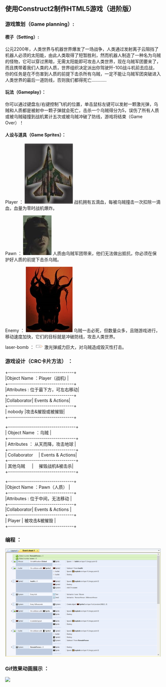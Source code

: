 ## 使用Construct2制作HTML5游戏（进阶版）   


### 游戏策划（Game planning）:    
#### 楔子（Setting）:   
公元2200年，人类世界与机器世界爆发了一场战争，人类通过发射离子云阻挡了机器人必须的太阳能，由此人类取得了短暂胜利，然而机器人制造了一种名为乌贼的怪物，它可以穿过黑暗，无需太阳能即可攻击人类世界，现在乌贼军团要来了，而且携带着我们人类的人质，世界组织决定派出你驾驶歼-100战斗机前去应战，你的任务是在不伤害到人质的前提下击杀所有乌贼，一定不能让乌贼军团突破进入人类世界的最后一道防线，否则我们都得死亡…………    
#### 玩法（Gameplay）：    
你可以通过键盘左/右键控制飞机的位置，单击鼠标左键可以发射一颗激光弹，乌贼和人质都是被射中一颗子弹就会死亡，击杀一个乌贼得分为5，误伤了所有人质或被乌贼碰撞到战机累计五次或被乌贼冲破了防线，游戏将结束（Game Over）！    
#### 人设与道具（Game Sprites）：   
Player ： ![](images/zhanji.jpg) 战机拥有五滴血，每被乌贼撞击一次扣除一滴血，血量为零时战机爆炸。        

Pawn ： ![](images/renzhi.jpg)  人质由乌贼军团带来，他们无法做出抵抗，你必须在保护好人质的前提下击杀乌贼。                

Enemy ： ![](images/wuzei1.jpg) 乌贼一击必死，但数量众多，且随游戏进行，移动速度加快，它们的目标就是冲破防线，攻击人类世界。        

laser-bomb ： ![](images/jiguangdan.png) 激光弹威力巨大，对乌贼造成毁灭性打击。                   



### 游戏设计（CRC卡片方法） ：   

+---------------------------------+                   
|Object  Name ：Player（战机)     |                 
+---------------------------------+                 
|Attributes : 位于最下方，可左右移动|            
+---------------------------------+           
|Collaborator| Events & Actions|         
+---------------------------------+         
| nobody     |攻击&摧毁或被摧毁|        
+---------------------------------+         
      
      
+----------------------------------+                   
|    Object  Name ：乌贼                       |                        
+----------------------------------+                       
| Attributes ： 从天而降，攻击地球   |               
+----------------------------------+         
| Collaborator   | Events & Actions|         
+----------------------------------+         
| 其他乌贼     |   摧毁战机&被击杀|        
+----------------------------------+               
      
+---------------------------------+                   
|Object  Name ：Pawn（人质）     |                 
+---------------------------------+                 
|Attributes : 位于中间，无法移动    |            
+---------------------------------+           
|Collaborator| Events & Actions   |         
+---------------------------------+         
|   Player     |    被攻击&被摧毁  |        
+---------------------------------+   


### 编程 ：    
![](images/biancheng.png)     

### Gif效果动画展示 ：     
![](imgaes/xiaoguo.gif)   

         
